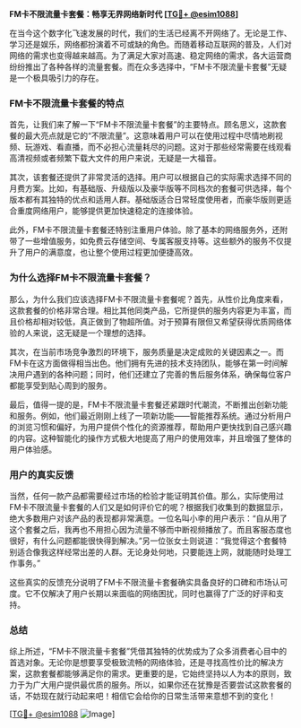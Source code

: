 **FM卡不限流量卡套餐：畅享无界网络新时代 [[TG💪+ @esim1088](https://t.me/s/esim1088)]**

在当今这个数字化飞速发展的时代，我们的生活已经离不开网络了。无论是工作、学习还是娱乐，网络都扮演着不可或缺的角色。而随着移动互联网的普及，人们对网络的需求也变得越来越高。为了满足大家对高速、稳定网络的需求，各大运营商纷纷推出了各种各样的流量套餐。而在众多选择中，“FM卡不限流量卡套餐”无疑是一个极具吸引力的存在。

### FM卡不限流量卡套餐的特点

首先，让我们来了解一下“FM卡不限流量卡套餐”的主要特点。顾名思义，这款套餐的最大亮点就是它的“不限流量”。这意味着用户可以在使用过程中尽情地刷视频、玩游戏、看直播，而不必担心流量耗尽的问题。这对于那些经常需要在线观看高清视频或者频繁下载大文件的用户来说，无疑是一大福音。

其次，该套餐还提供了非常灵活的选择。用户可以根据自己的实际需求选择不同的月费方案。比如，有基础版、升级版以及豪华版等不同档次的套餐可供选择，每个版本都有其独特的优点和适用人群。基础版适合日常轻度使用者，而豪华版则更适合重度网络用户，能够提供更加快速稳定的连接体验。

此外，FM卡不限流量卡套餐还特别注重用户体验。除了基本的网络服务外，还附带了一些增值服务，如免费云存储空间、专属客服支持等。这些额外的服务不仅提升了用户的满意度，也让整个使用过程更加便捷高效。

### 为什么选择FM卡不限流量卡套餐？

那么，为什么我们应该选择FM卡不限流量卡套餐呢？首先，从性价比角度来看，这款套餐的价格非常合理。相比其他同类产品，它所提供的服务内容更为丰富，而且价格却相对较低，真正做到了物超所值。对于预算有限但又希望获得优质网络体验的人来说，这无疑是一个理想的选择。

其次，在当前市场竞争激烈的环境下，服务质量是决定成败的关键因素之一。而FM卡在这方面做得相当出色。他们拥有先进的技术支持团队，能够在第一时间解决用户遇到的各种问题；同时，他们还建立了完善的售后服务体系，确保每位客户都能享受到贴心周到的服务。

最后，值得一提的是，FM卡不限流量卡套餐还紧跟时代潮流，不断推出创新功能和服务。例如，他们最近刚刚上线了一项新功能——智能推荐系统。通过分析用户的浏览习惯和偏好，为用户提供个性化的资源推荐，帮助用户更快找到自己感兴趣的内容。这种智能化的操作方式极大地提高了用户的使用效率，并且增强了整体的用户体验感。

### 用户的真实反馈

当然，任何一款产品都需要经过市场的检验才能证明其价值。那么，实际使用过FM卡不限流量卡套餐的人们又是如何评价它的呢？根据我们收集到的数据显示，绝大多数用户对该产品的表现都非常满意。一位名叫小李的用户表示：“自从用了这个套餐之后，我再也不用担心因为流量不够而中断视频播放了。而且客服态度也很好，有什么问题都能很快得到解决。”另一位张女士则说道：“我觉得这个套餐特别适合像我这样经常出差的人群。无论身处何地，只要能连上网，就能随时处理工作事务。”

这些真实的反馈充分说明了FM卡不限流量卡套餐确实具备良好的口碑和市场认可度。它不仅解决了用户长期以来面临的网络困扰，同时也赢得了广泛的好评和支持。

### 总结

综上所述，“FM卡不限流量卡套餐”凭借其独特的优势成为了众多消费者心目中的首选对象。无论你是想要享受极致流畅的网络体验，还是寻找高性价比的解决方案，这款套餐都能够满足你的需求。更重要的是，它始终坚持以人为本的原则，致力于为广大用户提供最优质的服务。所以，如果你还在犹豫是否要尝试这款套餐的话，不妨现在就行动起来吧！相信它会给你的日常生活带来意想不到的变化！

[[TG💪+ @esim1088](https://t.me/s/esim1088) ![Image](https://i.postimg.cc/4NQfJmqS/Snipaste-2025-05-13-00-14-12.png)]